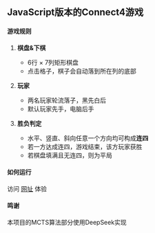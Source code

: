 ## JavaScript版本的Connect4游戏

#### 游戏规则

1. **棋盘&下棋**
	- 6行 × 7列矩形棋盘
	- 点击格子，棋子会自动落到所在列的底部

2. **玩家**
	- 两名玩家轮流落子，黑先白后
	- 默认玩家先手，电脑后手

3. **胜负判定**
	- 水平、竖直、斜向任意一个方向均可构成**连四**
	- 若一方达成连四，游戏结束，该方玩家获胜
	- 若棋盘填满且无连四，则为平局

#### 如何运行

访问 [网址](https://hrwangcn.github.io/connect4/) 体验 


#### 鸣谢

本项目的MCTS算法部分使用DeepSeek实现